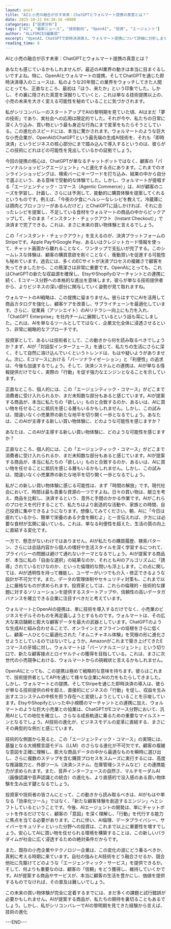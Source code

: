 ```yaml
---
layout: post
title: "AIと小売の融合が示す未来：ChatGPTとウォルマート提携の真意とは？"
date: 2025-10-22 04:38:16 +0000
categories: ["投資分析"]
tags: ["AI", "最新ニュース", "技術動向", "OpenAI", "投資", "エージェント"]
author: "ALLFORCES編集部"
excerpt: "OpenAI、ChatGPTで即時決済導入、ウォルマート提携について詳細に分析します。"
reading_time: 8
---
```


AIと小売の融合が示す未来：ChatGPTとウォルマート提携の真意とは？

あなたも感じているかもしれませんが、最近のAI業界の動きは本当に目まぐるしいですよね。特に、OpenAIとウォルマートの提携、そしてChatGPTを通じた即時決済導入のニュースは、私のような20年間この業界をウォッチしてきた人間にとっても、正直なところ、最初は「ほう、来たか」という印象でした。しかし、その裏に隠された真意を深掘りしていくと、これは単なる技術提携以上の、小売の未来を大きく変える可能性を秘めていることに気づかされます。

私がシリコンバレーのスタートアップでAIの黎明期を見ていた頃、AIはまだ「夢の技術」であり、実社会への応用は限定的でした。それが今や、私たちの日常に深く入り込み、買い物という最も身近な行為にまで変革をもたらそうとしている。この進化のスピードには、本当に驚かされます。ウォルマートのような巨大な小売企業が、OpenAIのChatGPTという最先端の生成AI技術を、それも「即時決済」というビジネスの核心部分にまで踏み込んで導入するというのは、彼らがこの技術にどれほどの可能性を見出しているかの証拠でしょう。

今回の提携の核心は、ChatGPTが単なるチャットボットではなく、顧客の「パーソナルショッピングエージェント」へと進化する点にあります。これまでのオンラインショッピングは、検索バーにキーワードを打ち込み、結果の中から自分で選ぶという、ある意味で受動的な体験でした。しかし、ウォルマートが提唱する「エージェンティック・コマース（Agentic Commerce）」は、AIが顧客のニーズを学習し、計画し、さらには予測して、能動的に購買体験を提案してくれるというものです。例えば、「今夜の夕食にヘルシーなレシピを教えて。冷蔵庫には鶏肉とブロッコリーがあるんだけど」とChatGPTに話しかければ、それに合ったレシピを提案し、不足している食材をウォルマートの商品の中からピックアップして、そのまま「インスタント・チェックアウト（Instant Checkout）」で決済まで完了できる。これは、まさに未来の買い物体験と言えるでしょう。

この「インスタント・チェックアウト」を支えるのが、決済プラットフォームのStripeです。Apple PayやGoogle Pay、あるいはクレジットカード情報を使って、チャット画面から離れることなく、ワンタップで支払いが完了する。このシームレスな体験は、顧客の購買意欲を削ぐことなく、衝動買いを促進する可能性も秘めています。過去には、多くのECサイトが決済プロセスの複雑さで顧客を失ってきましたから、この簡潔さは非常に重要です。OpenAIにとっても、これはChatGPTの新たな収益源を確保し、EtsyやShopifyのマーチャントとの連携に続く、Eコマース分野への本格的な進出を意味します。彼らが単なる技術提供者から、よりビジネスの深い部分に関与していく姿勢が見て取れますね。

ウォルマートのAI戦略は、この提携に留まりません。彼らはすでにAIを活用して商品カタログを強化し、顧客ケアを改善し、サプライチェーンを最適化しています。さらに、従業員（アソシエイト）のAIリテラシー向上にも力を入れ、「ChatGPT Enterprise」を社内チームに展開しているという話も耳にしました。これは、AIを単なるツールとしてではなく、企業文化全体に浸透させるという、非常に戦略的なアプローチです。

投資家として、あるいは技術者として、この動きから何を読み取るべきでしょうか？まず、AIが「対話型インターフェース」を通じて、私たちの生活にさらに深く、そして自然に溶け込んでいくというトレンドは、もはや疑いようがありません。次に、Eコマースにおける「パーソナライゼーション」と「利便性」の追求は、今後も加速するでしょう。そして、決済システムとの連携は、AIが単なる情報提供だけでなく、実際の「行動」を促す強力なエンジンとなることを示しています。

正直なところ、個人的には、この「エージェンティック・コマース」がどこまで消費者に受け入れられるか、まだ未知数な部分もあると感じています。AIが提案する商品が、本当に私たちの「欲しい」ものと合致するのか、あるいは、AIに買い物を任せることに抵抗を感じる層もいるかもしれません。しかし、この試みは、間違いなく小売業界の新たな地平を切り開く一歩となるでしょう。あなたは、このAIが主導する新しい買い物体験に、どのような可能性を感じますか？

あなたは、このAIが主導する新しい買い物体験に、どのような可能性を感じますか？

正直なところ、個人的には、この「エージェンティック・コマース」がどこまで消費者に受け入れられるか、まだ未知数な部分もあると感じています。AIが提案する商品が、本当に私たちの「欲しい」ものと合致するのか、あるいは、AIに買い物を任せることに抵抗を感じる層もいるかもしれません。しかし、この試みは、間違いなく小売業界の新たな地平を切り開く一歩となるでしょう。

私がこの新しい買い物体験に感じる可能性は、まず「時間の解放」です。現代社会において、時間は最も貴重な資源の一つですよね。日々の買い物は、献立を考え、商品を比較し、決済するという、意外と手間のかかる作業です。AIがこれらのプロセスを代行することで、私たちはより創造的な活動や、家族との時間、自己投資に集中できるようになります。想像してみてください。朝、AIに「今日は疲れているから、簡単で栄養のある夕食を頼むよ」と一言伝えれば、夕方には必要な食材が玄関に届いている。これは、単なる利便性を超えた、生活の質の向上に直結する変化です。

一方で、懸念がないわけではありません。AIが私たちの購買履歴、検索パターン、さらには会話内容から個人の嗜好や生活スタイルを深く学習するにつれて、プライバシーの問題は避けて通れないテーマとなるでしょう。AIが提案する商品が、本当に私の「自由な選択」の結果なのか、それともAIのアルゴリズムに「誘導」されているだけなのか、といった倫理的な問いも浮上します。この点に関しては、AIが透明性を持って機能し、ユーザーがいつでも介入・修正できるような設計が不可欠です。また、データの管理体制やセキュリティ対策も、これまで以上に厳格なものが求められます。投資家としては、これらの倫理的・技術的な課題に対するソリューションを提供するスタートアップや、信頼性の高いデータガバナンスを確立できる企業に注目すべきだと考えています。

ウォルマートとOpenAIの提携は、単に技術を導入するだけでなく、小売業のビジネスモデルそのものを再定義しようとするものです。ウォルマートは、その広大な実店舗網と膨大な顧客データを最大の武器としています。ChatGPTのような生成AIと組み合わせることで、オンラインとオフラインの垣根をさらに低くし、顧客一人ひとりに最適化された「オムニチャネル体験」を究極の形に進化させようとしているのではないでしょうか。Amazonがこれまで築き上げてきたEコマースの牙城に対し、ウォルマートは「パーソナルエージェント」という切り口で、新たな顧客接点とロイヤルティの獲得を目指している。これは、まさに次世代の小売競争における、ウォルマートからの挑戦状と言えるかもしれません。

OpenAIにとっても、この提携は極めて戦略的な意味を持ちます。彼らはこれまで、技術提供者としてAPIを通じて様々な企業にAIの力をもたらしてきました。しかし、ウォルマートとの提携、そしてStripeを通じた即時決済の導入は、彼らが単なる技術提供の枠を超え、直接的にビジネスの「行動」を促し、収益を生み出すエコシステムの中核を担う存在へと変貌しようとしていることを示唆しています。EtsyやShopifyといった中小規模のマーチャントとの連携に加え、ウォルマートのような巨大小売業との協業は、ChatGPTがEコマース分野において、汎用AIとしての地位を確立し、さらなる成長軌道に乗るための重要なマイルストーンとなるでしょう。AI技術の進化が、ビジネスモデルの変革に直結する、まさにその典型的な例だと感じています。

技術的な側面から見ると、この「エージェンティック・コマース」の実現には、基盤となる大規模言語モデル（LLM）のさらなる進化が不可欠です。顧客の複雑な意図を正確に理解し、膨大な商品データの中から最適なものを瞬時に選び出し、さらに複数のステップを含む購買プロセスをスムーズに実行するには、高度な推論能力と、外部ツール（決済システム、在庫管理システムなど）との連携能力が求められます。また、音声インターフェースの自然さ、マルチモーダルAI（画像認識や音声認識との統合）の進化も、より直感的で没入感のある買い物体験を生み出す鍵となるでしょう。

投資家や技術者の皆さんにとって、この動きから読み取るべきは、AIがもはや単なる「効率化ツール」ではなく、「新たな顧客体験を創造するエンジン」へとシフトしているということです。今後、AIエージェントの開発は、単にチャットボットを作るだけでなく、顧客の「意図」を深く理解し、「行動」を代行する能力に焦点を当てる必要があります。これに伴い、AI倫理、データプライバシー、サイバーセキュリティといった分野への投資は、これまで以上に重要性を増すでしょう。安心してAIに買い物を任せられる環境を構築することは、この新しいパラダイムが社会に広く浸透するための絶対条件だからです。

また、既存の小売企業やテクノロジー企業は、この変化の波にどう乗るべきか、真剣に考える時期に来ています。自社の強みとAI技術をどう融合させるか、競合他社に先駆けてどのような「エージェンティック・サービス」を提供できるか。そして、何よりも重要なのは、顧客の「信頼」をどう獲得し、維持していくかです。AIが提案する商品やサービスが、本当に顧客の生活を豊かにし、価値を提供するものでなければ、その普及は難しいでしょう。

この未来の買い物体験が完全に定着するまでには、まだ多くの課題と試行錯誤が必要かもしれません。AIが提案する商品が、私たちの期待を裏切ることもあるでしょう。しかし、私がシリコンバレーでAIの黎明期を見てきた経験から言えば、技術の進化

---END---